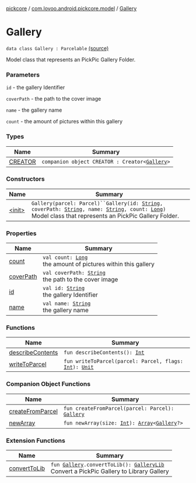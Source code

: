[pickcore](../../index.md) / [com.lovoo.android.pickcore.model](../index.md) / [Gallery](./index.md)

# Gallery

`data class Gallery : Parcelable` [(source)](https://github.com/lovoo/android-pickpic/blob/master/pickcore/pickcore/src/main/kotlin/com/lovoo/android/pickcore/model/Gallery.kt#L29)

Model class that represents an PickPic Gallery Folder.

### Parameters

`id` - the gallery Identifier

`coverPath` - the path to the cover image

`name` - the gallery name

`count` - the amount of pictures within this gallery

### Types

| Name | Summary |
|---|---|
| [CREATOR](-c-r-e-a-t-o-r/index.md) | `companion object CREATOR : Creator<`[`Gallery`](./index.md)`>` |

### Constructors

| Name | Summary |
|---|---|
| [&lt;init&gt;](-init-.md) | `Gallery(parcel: Parcel)``Gallery(id: `[`String`](https://kotlinlang.org/api/latest/jvm/stdlib/kotlin/-string/index.html)`, coverPath: `[`String`](https://kotlinlang.org/api/latest/jvm/stdlib/kotlin/-string/index.html)`, name: `[`String`](https://kotlinlang.org/api/latest/jvm/stdlib/kotlin/-string/index.html)`, count: `[`Long`](https://kotlinlang.org/api/latest/jvm/stdlib/kotlin/-long/index.html)`)`<br>Model class that represents an PickPic Gallery Folder. |

### Properties

| Name | Summary |
|---|---|
| [count](count.md) | `val count: `[`Long`](https://kotlinlang.org/api/latest/jvm/stdlib/kotlin/-long/index.html)<br>the amount of pictures within this gallery |
| [coverPath](cover-path.md) | `val coverPath: `[`String`](https://kotlinlang.org/api/latest/jvm/stdlib/kotlin/-string/index.html)<br>the path to the cover image |
| [id](id.md) | `val id: `[`String`](https://kotlinlang.org/api/latest/jvm/stdlib/kotlin/-string/index.html)<br>the gallery Identifier |
| [name](name.md) | `val name: `[`String`](https://kotlinlang.org/api/latest/jvm/stdlib/kotlin/-string/index.html)<br>the gallery name |

### Functions

| Name | Summary |
|---|---|
| [describeContents](describe-contents.md) | `fun describeContents(): `[`Int`](https://kotlinlang.org/api/latest/jvm/stdlib/kotlin/-int/index.html) |
| [writeToParcel](write-to-parcel.md) | `fun writeToParcel(parcel: Parcel, flags: `[`Int`](https://kotlinlang.org/api/latest/jvm/stdlib/kotlin/-int/index.html)`): `[`Unit`](https://kotlinlang.org/api/latest/jvm/stdlib/kotlin/-unit/index.html) |

### Companion Object Functions

| Name | Summary |
|---|---|
| [createFromParcel](create-from-parcel.md) | `fun createFromParcel(parcel: Parcel): `[`Gallery`](./index.md) |
| [newArray](new-array.md) | `fun newArray(size: `[`Int`](https://kotlinlang.org/api/latest/jvm/stdlib/kotlin/-int/index.html)`): `[`Array`](https://kotlinlang.org/api/latest/jvm/stdlib/kotlin/-array/index.html)`<`[`Gallery`](./index.md)`?>` |

### Extension Functions

| Name | Summary |
|---|---|
| [convertToLib](../convert-to-lib.md) | `fun `[`Gallery`](./index.md)`.convertToLib(): `[`GalleryLib`](../-gallery-lib/index.md)<br>Convert a PickPic Gallery to Library Gallery |

